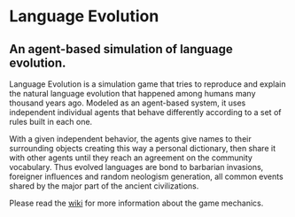 # Language Evolution

## An agent-based simulation of language evolution.

Language Evolution is a simulation game that tries to reproduce and explain the natural language evolution 
that happened among humans many thousand years ago. Modeled as an agent-based system, it uses independent
individual agents that behave differently according to a set of rules built in each one.

With a given independent behavior, the agents give names to their surrounding objects creating this way a
personal dictionary, then share it with other agents until they reach an agreement on the community vocabulary.
Thus evolved languages are bond to barbarian invasions, foreigner influences and random neologism generation,
all common events shared by the major part of the ancient civilizations.

Please read the [wiki](/wiki/home) for more information about the game mechanics.